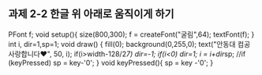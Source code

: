 ## 과제 2-2 한글 위 아래로 움직이게 하기 ##

PFont f;
void setup(){
size(800,300);
f = createFont("굴림",64);
textFont(f);
}
int i, dir=1,sp=1;
void draw() {
fill(0);
 background(0,255,0);
 text("안동대 컴공 사랑합니다♥", 50, i);
 if(i>width-128/2*7) dir=-1;
 if(i<0) dir=1;
 i = i+dir*sp;
  //if (keyPressed) sp = key-'0';
}
void keyPressed(){
  sp = key -'0';
}


